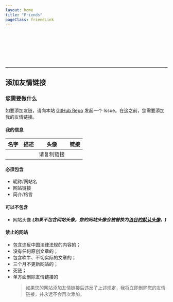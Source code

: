 ```yaml
---
layout: home
title: "Friends"
pageClass: friendLink
---
```


<script setup>
  import { default as webConfig } from "/src/configs/config.json";
</script>

<script>
import friendsData from '/src/configs/friends.json';  // 导入 JSON

export default {
  data() {
    return {
      friends: friendsData,  // 将 JSON 数据绑定到 Vue 的 data 中
    };
  },
};
</script>

<style scoped>
  div.friendLink {
    div.friends {
        margin-top: 15px;
        display: grid;
        grid-template-columns: repeat(auto-fill, minmax(250px, 1fr));
        grid-template-rows: repeat(auto-fill, 1fr);
        grid-gap: 10px;
    }
}
</style>

<div class="spacer" style="height: 50px;"></div>
<div class="allFriend">
  <div class="friends">
      <div v-for="friend in friends" :key="friend.url" class="friend-card">
        <FriendCard 
          :title="friend.title"
          :url="friend.url"
          :description="friend.description"
          :logo="friend.logo"
        />
      </div>
    </div>
</div>

<br><br>

---

## 添加友情链接

### 您需要做什么

如要添加友链，请向本站 [GitHub Repo](https://github.com/silvaire-qwq/Website) 发起一个 Issue。在这之前，您需要添加我的友情链接。

#### 我的信息

| 名字                                   | 描述                                  | 头像                                     | 链接                                  |
| -------------------------------------- | ------------------------------------- | ---------------------------------------- | ------------------------------------- |
| <span v-text="webConfig.title"></span> | <span v-text="webConfig.desc"></span> | <a :href="webConfig.logo">请复制链接</a> | <span v-text="webConfig.link"></span> |

#### 必须包含

- 昵称/网站名
- 网站链接
- 简介/格言

#### 可以不包含

- 网站头像 **_(如果不包含网站头像，您的网站头像会被替换为[洛谷的默认头像](https://cdn.luogu.com.cn/upload/usericon/1.png)。)_**

#### 禁止的网站

- 包含违反中国法律法规的内容的；
- 没有任何原创文章的；
- 包含吹牛、不切实际的文章的；
- 三个月不更新网站的；
- 死链；
- 单方面删除友情链接的
  > 如果您的网站添加友情链接后违反了上述规定，我将立即删除您的友情链接，并永远不会再次添加。

